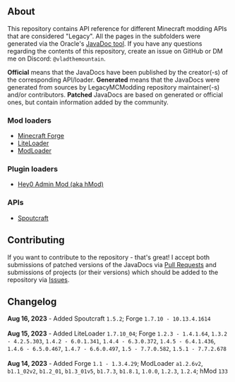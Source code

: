 ## About

This repository contains API reference for different Minecraft modding APIs that are considered "Legacy". All the pages in the subfolders were generated via the Oracle's [JavaDoc tool](https://www.oracle.com/java/technologies/javase/javadoc-tool.html). If you have any questions regarding the contents of this repository, create an issue on GitHub or DM me on Discord: `@vladthemountain`.  

**Official** means that the JavaDocs have been published by the creator(-s) of the corresponding API/loader. **Generated** means that the JavaDocs were generated from sources by LegacyMCModding repository maintainer(-s) and/or contributors. **Patched** JavaDocs are based on generated or official ones, but contain information added by the community.

### Mod loaders  
* [Minecraft Forge](forge/index.md)
* [LiteLoader](liteloader/index.md)
* [ModLoader](modloader/index.md)
<!--* [ModLoaderMP](modloadermp/index.md)-->

### Plugin loaders  
* [Hey0 Admin Mod (aka hMod)](hMod/index.md)

### APIs
* [Spoutcraft](spoutcraft/index.md)

## Contributing

If you want to contribute to the repository - that's great! I accept both submissions of patched versions of the JavaDocs via [Pull Requests](https://github.com/LegacyMCModding/Modding-API-JavaDocs/pulls) and submissions of projects (or their versions) which should be added to the repository via [Issues](https://github.com/LegacyMCModding/Modding-API-JavaDocs/issues).

## Changelog

<div>
  <b>Aug 16, 2023</b> - Added Spoutcraft <code>1.5.2</code>; Forge <code>1.7.10 - 10.13.4.1614</code>
</div>
<br>
<div>
  <b>Aug 15, 2023</b> - Added LiteLoader <code>1.7.10_04</code>; Forge <code>1.2.3 - 1.4.1.64</code>, <code>1.3.2 - 4.2.5.303</code>, <code>1.4.2 - 6.0.1.341</code>, <code>1.4.4 - 6.3.0.372</code>, <code>1.4.5 - 6.4.1.436</code>, <code>1.4.6 - 6.5.0.467</code>, <code>1.4.7 - 6.6.0.497</code>, <code>1.5 - 7.7.0.582</code>, <code>1.5.1 - 7.7.2.678</code>
</div>
<br>
<div>
  <b>Aug 14, 2023</b> - Added Forge <code>1.1 - 1.3.4.29</code>; ModLoader <code>a1.2.6v2</code>, <code>b1.1_02v2</code>, <code>b1.2_01</code>, <code>b1.3_01v5</code>, <code>b1.7.3</code>, <code>b1.8.1</code>, <code>1.0.0</code>, <code>1.2.3</code>, <code>1.2.4</code>; hMod <code>133</code>
</div>

